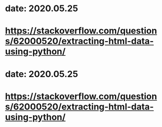 # date: 2020.05.25
# https://stackoverflow.com/questions/62000520/extracting-html-data-using-python/
# date: 2020.05.25
# https://stackoverflow.com/questions/62000520/extracting-html-data-using-python/
